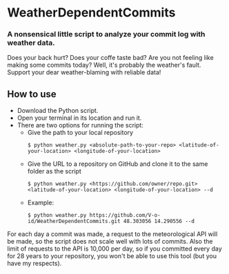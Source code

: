 # WeatherDependentCommits
### A nonsensical little script to analyze your commit log with weather data.
Does your back hurt? Does your coffe taste bad? Are you not feeling like making some commits today?
Well, it's probably the weather's fault.
Support your dear weather-blaming with reliable data!

## How to use
* Download the Python script.
* Open your terminal in its location and run it.
* There are two options for running the script:
  * Give the path to your local repository
    ```
    $ python weather.py <absolute-path-to-your-repo> <latitude-of-your-location> <longitude-of-your-location>
    ```
  * Give the URL to a repository on GitHub and clone it to the same folder as the script
    ```
    $ python weather.py <https://github.com/owner/repo.git> <latitude-of-your-location> <longitude-of-your-location> --d
    ```
  * Example:
    ```
    $ python weather.py https://github.com/V-o-id/WeatherDependentCommits.git 48.303056 14.290556 --d
    ```

For each day a commit was made, a request to the meteorological API will be made, so the script does not scale well with lots of commits.
Also the limit of requests to the API is 10,000 per day, so if you committed every day for 28 years to your repository, you won't be able to use this tool (but you have my respects).
